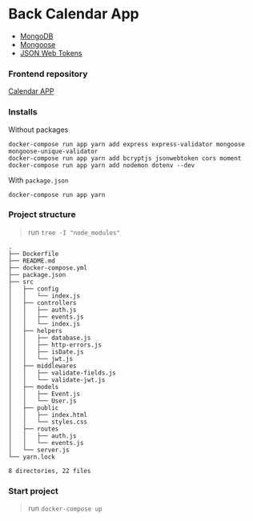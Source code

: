 # Back Calendar App

- [MongoDB][mongodb]
- [Mongoose][mongoosejs]
- [JSON Web Tokens][jwt_io]

[mongodb]: https://account.mongodb.com/account/login
[mongoosejs]: https://mongoosejs.com/
[jwt_io]: https://jwt.io/

### Frontend repository

[Calendar APP][calendar_app]

[calendar_app]: https://github.com/joalbertg/react-calendar_app

### Installs

Without packages
```shell
docker-compose run app yarn add express express-validator mongoose mongoose-unique-validator
docker-compose run app yarn add bcryptjs jsonwebtoken cors moment
docker-compose run app yarn add nodemon dotenv --dev
```

With `package.json`
```shell
docker-compose run app yarn
```

### Project structure

> run `tree -I "node_modules"`
```shell
.
├── Dockerfile
├── README.md
├── docker-compose.yml
├── package.json
├── src
│   ├── config
│   │   └── index.js
│   ├── controllers
│   │   ├── auth.js
│   │   ├── events.js
│   │   └── index.js
│   ├── helpers
│   │   ├── database.js
│   │   ├── http-errors.js
│   │   ├── isDate.js
│   │   └── jwt.js
│   ├── middlewares
│   │   ├── validate-fields.js
│   │   └── validate-jwt.js
│   ├── models
│   │   ├── Event.js
│   │   └── User.js
│   ├── public
│   │   ├── index.html
│   │   └── styles.css
│   ├── routes
│   │   ├── auth.js
│   │   └── events.js
│   └── server.js
└── yarn.lock

8 directories, 22 files
```

### Start project

> run `docker-compose up`

